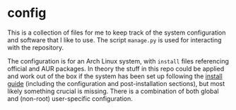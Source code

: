 # config

This is a collection of files for me to keep track of the system configuration
and software that I like to use. The script `manage.py` is used for interacting
with the repository.

The configuration is for an Arch Linux system, with `install` files referencing
official and AUR packages. In theory the stuff in this repo could be applied and
work out of the box if the system has been set up following the
[install guide](https://wiki.archlinux.org/title/Installation_guide) (including
the configuration and post-installation sections), but most likely something
crucial is missing. There is a combination of both global and (non-root)
user-specific configuration.
